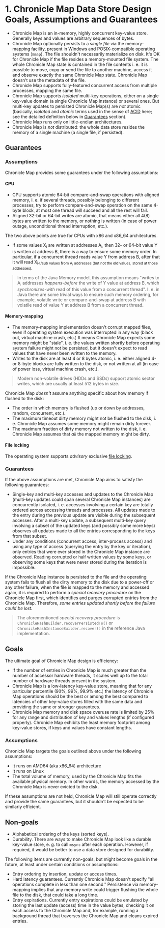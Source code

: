 # 1. Chronicle Map Data Store Design Goals, Assumptions and Guarantees

 - Chronicle Map is an in-memory, highly concurrent key-value store. Generally keys and values are
 arbitrary sequences of bytes.
 - Chronicle Map optionally persists to a *single file* via the memory-mapping facility, present in
 Windows and POSIX-compatible operating systems (`mmap`). The file shouldn't necessarily materialize
 on disk. It's OK for Chronicle Map if the file resides a memory-mounted file system. The whole
 Chronicle Map state is contained in the file contents i. e. it is possible to move, copy or send
 the file to another machine, access it and observe exactly the same Chronicle Map state. Chronicle
 Map doesn't use the metadata of the file.
 - Chronicle Map supports fully-featured concurrent access from multiple processes, mapping the same
 file.
 - Chronicle Map supports *isolated* multi-key operations, either on a single key-value domain
 (a single Chronicle Map instance) or several ones. But multi-key updates to persisted Chronicle
 Map(s) are *not* atomic (basically, *isolated* and *atomic* terms used in the sense of
 [ACID](https://en.wikipedia.org/wiki/ACID) here; see the detailed definition below
 in [Guarantees](#guarantees-1) section).
 - Chronicle Map runs only on little-endian architectures.
 - Chronicle Map is *not* distributed: the whole data store resides the memory of a single machine
 (a single file, if persisted).

## Guarantees

### Assumptions

Chronicle Map provides some guarantees under the following assumptions:

#### CPU

 - CPU supports atomic 64-bit compare-and-swap operations with aligned memory, i. e. if several
 threads, possibly belonging to different processes, try to perform compare-and-swap operation on
 the same 4-byte block, at most one thread will succeed and all the rest will fail.
 - Aligned 32-bit or 64-bit writes are atomic, that means either all 4(8) bytes are written to
 the memory, or nothing is written (in case of power outage, unconditional thread interruption,
 etc.).

The two above points are true for CPUs with x86 and x86_64 architectures.

 - If some values X<sub>i</sub> are written at addresses A<sub>i</sub>, then 32- or 64-bit value Y
 is written at address B, there is a way to ensure some memory order. In particular, if a
 concurrent thread reads value Y from address B, after that it will read X<sub>i</sub values from
 A<sub>i</sub> addresses (but not the old values, stored at those addresses).

 > In terms of the Java Memory model, this assumption means "writes to A<sub>i</sub> addresses
 > *happens-before* the write of Y value at address B, which *synchronizes-with* read of this value
 > from a concurrent thread". I. e. in Java there are some trivial ways to ensure such memory
 > ordering, for example, volatile write or compare-and-swap at address B with volatile read of
 > value Y at address B from a concurrent thread.

#### Memory-mapping

 - The memory-mapping implementation doesn't corrupt mapped files, even if operating system
 execution was interrupted in any way (black out, virtual machine crash, etc.) It means Chronicle
 Map expects some memory might be "stale", i. e. the values written shortly before operating system
 failure might not be persisted, but it doesn't expect to read values that have never been written
 to the memory.
 - Writes to the disk are at least 4 or 8 bytes atomic, i. e. either aligned 4- or 8-byte blocks
 are fully written to the disk, or not written at all (in case of power loss, virtual machine crash,
 etc.).

 > Modern non-volatile drives (HDDs and SSDs) support atomic sector writes, which are usually at
 > least 512 bytes in size.

Chronicle Map *doesn't* assume anything specific about how memory if flushed to the disk:

 - The order in which memory is flushed (up or down by addresses, random, concurrent, etc.).
 - The maximum timeout dirty memory might not be flushed to the disk, i. e. Chronicle Map assumes
 some memory might remain dirty forever.
 - The maximum fraction of dirty memory not written to the disk, i. e. Chronicle Map assumes that
 *all* the mapped memory might be dirty.

#### File locking

The operating system supports *advisory* exclusive [file locking](
https://en.wikipedia.org/wiki/File_locking).

### Guarantees

If the above assumptions are met, Chronicle Map aims to satisfy the following guarantees:

 - Single-key and multi-key accesses and updates to the Chronicle Map (multi-key updates could span
 several Chronicle Map instances) are concurrently isolated, i. e. accesses involving a certain key
 are totally ordered across accessing threads and processes. All updates made to the entry during
 the previous update are visible during the subsequent accesses. After a multi-key update,
 a subsequent multi-key query involving a subset of the updated keys (and possibly some more keys)
 observes all updates made to all the entries corresponding to the keys from that subset.
 - Under any conditions (concurrent access, inter-process access) and using any type of access
 (querying the entry by the key or iteration), only entries that were ever stored in the Chronicle
 Map instance are observed. Reading corrupted or half written values by some keys, or observing some
 keys that were never stored during the iteration is impossible.

If the Chronicle Map instance is persisted to the file and the operating system fails to flush all
the dirty memory to the disk due to a power-off or any other failure, when the file is mapped to
the memory and accessed again, it is required to perform a *special recovery procedure* on the
Chronicle Map first, which identifies and purges corrupted entries from the Chronicle Map.
Therefore, *some entries updated shortly before the failure could be lost.*

 > The aforementioned *special recovery procedure* is `ChronicleHashBuilder.recoverPersistedTo()`
 > or `ChronicleHashInstanceBuilder.recover()` in the reference Java implementation.

## Goals

The ultimate goal of Chronicle Map design is efficiency:

 - If the number of entries in Chronicle Map is much greater than the number of accessor hardware
 threads, it scales well up to the total number of hardware threads present in the system.
 - Chronicle Map is a low-latency key-value store, meaning that for any particular percentile (90%,
 99%, 99.9% etc.) the latency of Chronicle Map operations should be the best or among the best
 compared to latencies of other key-value stores filled with the same data and providing the same or
 stronger guarantees.
 - Chronicle Map memory and disk space overuse rate is limited by 25% for any range and distribution
 of key and values lengths (if configured properly). Chronicle Map exhibits the least memory
 footprint among key-value stores, if keys and values have constant lengths.

### Assumptions

Chronicle Map targets the goals outlined above under the following assumptions:

 - It runs on AMD64 (aka x86_64) architecture
 - It runs on Linux
 - The total volume of memory, used by the Chronicle Map fits the available physical memory.
 In other words, the memory accessed by the Chronicle Map is never evicted to the disk.

If these assumptions are not held, Chronicle Map will still operate correctly and provide the same
guarantees, but it shouldn't be expected to be similarly efficient.

## Non-goals

 - Alphabetical ordering of the keys (sorted keys).
 - Durability. There are ways to make Chronicle Map look like a durable key-value store, e. g.
 to call `msync` after each operation. However, if required, it would be better to use a data store
 designed for durability.

The following items are currently non-goals, but might become goals in the future, at least under
certain conditions or assumptions:

 - Entry ordering by insertion, update or access times.
 - Hard latency guarantees. Currently Chronicle Map doesn't specify "all operations complete in less
 than one second." Persistence via memory-mapping implies that any memory write could trigger
 flushing the whole file to the disk, that could take a long time.
 - Entry expirations. Currently entry expirations could be emulated by storing the last update
 (access) time in the value bytes, checking it on each access to the Chronicle Map and, for example,
 running a background thread that traverses the Chronicle Map and cleans expired entries.
